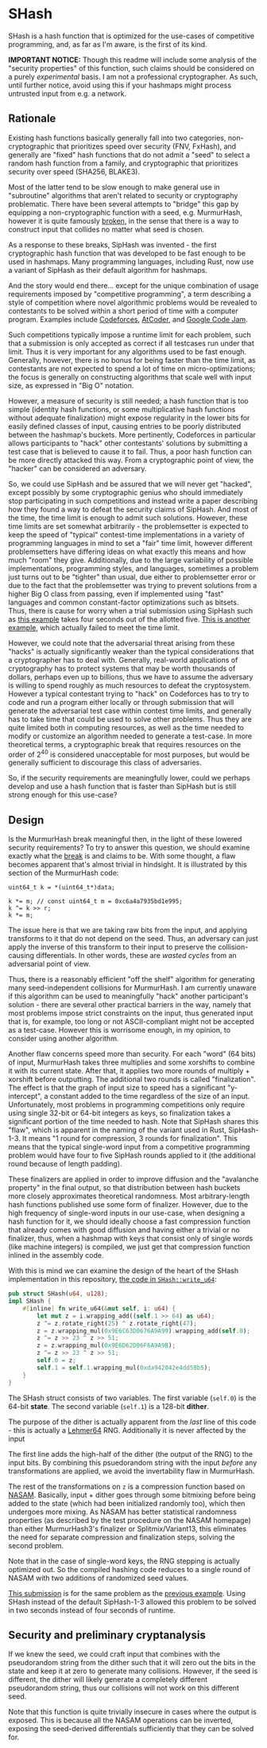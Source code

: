# SHash

SHash is a hash function that is optimized for the use-cases of competitive programming, and, as far as I'm aware, is the first of its kind.

**IMPORTANT NOTICE:** Though this readme will include some analysis of the "security properties" of this function, such claims should be considered on a purely *experimental* basis. I am not a professional cryptographer. As such, until further notice, avoid using this if your hashmaps might process untrusted input from e.g. a network.

## Rationale

Existing hash functions basically generally fall into two categories, non-cryptographic that prioritizes speed over security (FNV, FxHash), and generally are "fixed" hash functions that do not admit a "seed" to select a random hash function from a family, and cryptographic that prioritizes security over speed (SHA256, BLAKE3).

Most of the latter tend to be slow enough to make general use in "subroutine" algorithms that aren't related to security or cryptography problematic. There have been several attempts to "bridge" this gap by equipping a non-cryptographic function with a seed, e.g. MurmurHash, however it is quite famously [broken](http://emboss.github.io/blog/2012/12/14/breaking-murmur-hash-flooding-dos-reloaded/), in the sense that there is a way to construct input that collides no matter what seed is chosen.

As a response to these breaks, SipHash was invented - the first cryptographic hash function that was developed to be fast enough to be used in hashmaps. Many programming languages, including Rust, now use a variant of SipHash as their default algorithm for hashmaps.

And the story would end there... except for the unique combination of usage requirements imposed by "competitive programming", a term describing a style of competition where novel algorithmic problems would be revealed to contestants to be solved within a short period of time with a computer program. Examples include [Codeforces](https://codeforces.com/), [AtCoder](https://atcoder.jp/), and [Google Code Jam](https://codingcompetitions.withgoogle.com/codejam).

Such competitions typically impose a runtime limit for each problem, such that a submission is only accepted as correct if all testcases run under that limit. Thus it is very important for any algorithms used to be fast enough. Generally, however, there is no bonus for being faster than the time limit, as contestants are not expected to spend a lot of time on micro-optimizations; the focus is generally on constructing algorithms that scale well with input size, as expressed in "Big O" notation.

However, a measure of security is still needed; a hash function that is too simple (identity hash functions, or some multiplicative hash functions without adequate finalization) might expose regularity in the lower bits for easily defined classes of input, causing entries to be poorly distributed between the hashmap's buckets. More pertinently, Codeforces in particular allows participants to "hack" other contestants' solutions by submitting a test case that is believed to cause it to fail. Thus, a poor hash function can be more directly attacked this way. From a cryptographic point of view, the "hacker" can be considered an adversary.

So, we could use SipHash and be assured that we will never get "hacked", except possibly by some cryptographic genius who should immediately stop participating in such competitions and instead write a paper describing how they found a way to defeat the security claims of SipHash. And most of the time, the time limit is enough to admit such solutions. However, these time limits are set somewhat arbitrarily - the problemsetter is expected to keep the speed of "typical" contest-time implementations in a variety of programming languages in mind to set a "fair" time limit, however different problemsetters have differing ideas on what exactly this means and how much "room" they give. Additionally, due to the large variability of possible implementations, programming styles, and languages, sometimes a problem just turns out to be "tighter" than usual, due either to problemsetter error or due to the fact that the problemsetter was trying to prevent solutions from a higher Big O class from passing, even if implemented using "fast" languages and common constant-factor optimizations such as bitsets. Thus, there is cause for worry when a trial submission using SipHash such as [this example](https://codeforces.com/contest/1654/submission/153433867) takes four seconds out of the allotted five. [This is another example](https://codeforces.com/contest/1045/submission/128055604), which actually failed to meet the time limit.

However, we could note that the adversarial threat arising from these "hacks" is actually significantly weaker than the typical considerations that a cryptographer has to deal with. Generally, real-world applications of cryptography has to protect systems that may be worth thousands of dollars, perhaps even up to billions, thus we have to assume the adversary is willing to spend roughly as much resources to defeat the cryptosystem. However a typical contestant trying to "hack" on Codeforces has to try to code and run a program either locally or through submission that will generate the adversarial test case within contest time limits, and generally has to take time that could be used to solve other problems. Thus they are quite limited both in computing resources, as well as the time needed to modify or customize an algorithm needed to generate a test-case. In more theoretical terms, a cryptographic break that requires resources on the order of 2<sup>40</sup> is considered unacceptable for most purposes, but would be generally sufficient to discourage this class of adversaries.

So, if the security requirements are meaningfully lower, could we perhaps develop and use a hash function that is faster than SipHash but is still strong enough for this use-case?

## Design

Is the MurmurHash break meaningful then, in the light of these lowered security requirements? To try to answer this question, we should examine exactly what the [break](http://emboss.github.io/blog/2012/12/14/breaking-murmur-hash-flooding-dos-reloaded/) is and claims to be. With some thought, a flaw becomes apparent that's almost trivial in hindsight. It is illustrated by this section of the MurmurHash code:

```
uint64_t k = *(uint64_t*)data;

k *= m; // const uint64_t m = 0xc6a4a7935bd1e995;
k ^= k >> r;
k *= m;
```

The issue here is that we are taking raw bits from the input, and applying transforms to it that do not depend on the seed. Thus, an adversary can just apply the inverse of this transform to their input to preserve the collision-causing differentials. In other words, these are *wasted cycles* from an adversarial point of view.

Thus, there is a reasonably efficient "off the shelf" algorithm for generating many seed-independent collisions for MurmurHash. I am currently unaware if this algorithm can be used to meaningfully "hack" another participant's solution - there are several other practical barriers in the way, namely that most problems impose strict constraints on the input, thus generated input that is, for example, too long or not ASCII-compliant might not be accepted as a test-case. However this is worrisome enough, in my opinion, to consider using another algorithm.

Another flaw concerns speed more than security. For each "word" (64 bits) of input, MurmurHash takes three multiplies and some xorshifts to combine it with its current state. After that, it applies two more rounds of multiply + xorshift before outputting. The additional two rounds is called "finalization". The effect is that the graph of input size to speed has a significant "y-intercept", a constant added to the time regardless of the size of an input. Unfortunately, most problems in programming competitions only require using single 32-bit or 64-bit integers as keys, so finalization takes a significant portion of the time needed to hash. Note that SipHash shares this "flaw", which is apparent in the naming of the variant used in Rust, SipHash-1-3. It means "1 round for compression, 3 rounds for finalization". This means that the typical single-word input from a competitive programming problem would have four to five SipHash rounds applied to it (the additional round because of length padding). 

These finalizers are applied in order to improve diffusion and the "avalanche property" in the final output, so that distribution between hash buckets more closely approximates theoretical randomness. Most arbitrary-length hash functions published use some form of finalizer. However, due to the high frequency of single-word inputs in our use-case, when designing a hash function for it, we should ideally choose a fast compression function that already comes with good diffusion and having either a trivial or no finalizer, thus, when a hashmap with keys that consist only of single words (like machine integers) is compiled, we just get that compression function inlined in the assembly code.

With this is mind we can examine the design of the heart of the SHash implementation in this repository, [the code in `SHash::write_u64`](https://docs.rs/shash/0.1.0/src/shash/lib.rs.html#77-86):

```rust
pub struct SHash(u64, u128);
impl SHash {
    #[inline] fn write_u64(&mut self, i: u64) {
        let mut z = i.wrapping_add((self.1 >> 64) as u64);
        z ^= z.rotate_right(25) ^ z.rotate_right(47);
        z = z.wrapping_mul(0x9E6C63D0676A9A99).wrapping_add(self.0);
        z ^= z >> 23 ^ z >> 51;
        z = z.wrapping_mul(0x9E6D62D06F6A9A9B);
        z ^= z >> 23 ^ z >> 51;
        self.0 = z;
        self.1 = self.1.wrapping_mul(0xda942042e4dd58b5);
    }
}
```

The SHash struct consists of two variables. The first variable (`self.0`) is the 64-bit **state**. The second variable (`self.1`) is a 128-bit **dither**.

The purpose of the dither is actually apparent from the *last* line of this code - this is actually a [Lehmer64](https://lemire.me/blog/2019/03/19/the-fastest-conventional-random-number-generator-that-can-pass-big-crush/) RNG. Additionally it is never affected by the input

The first line adds the high-half of the dither (the output of the RNG) to the input bits. By combining this psuedorandom string with the input *before* any transformations are applied, we avoid the invertability flaw in MurmurHash.

The rest of the transformations on `z` is a compression function based on [NASAM](http://mostlymangling.blogspot.com/2020/01/nasam-not-another-strange-acronym-mixer.html). Basically, input + dither goes through some bitmixing before being added to the state (which had been initialized randomly too), which then undergoes more mixing. As NASAM has better statistical randomness properties (as described by the test procedure on the NASAM homepage) than either MurmurHash3's finalizer or Splitmix/Variant13, this eliminates the need for separate compression and finalization steps, solving the second problem.

Note that in the case of single-word keys, the RNG stepping is actually optimized out. So the compiled hashing code reduces to a single round of NASAM with two additions of randomized seed values.

[This submission](https://codeforces.com/contest/1654/submission/153455964) is for the same problem as the [previous example](https://codeforces.com/contest/1654/submission/153433867). Using SHash instead of the default SipHash-1-3 allowed this problem to be solved in two seconds instead of four seconds of runtime.

## Security and preliminary cryptanalysis

If we knew the seed, we could craft input that combines with the pseudorandom string from the dither such that it will zero out the bits in the state and keep it at zero to generate many collisions. However, if the seed is different, the dither will likely generate a completely different pseudorandom string, thus our collisions will not work on this different seed.

Note that this function is quite trivially insecure in cases where the output is exposed. This is because all the NASAM operations can be inverted, exposing the seed-derived differentials sufficiently that they can be solved for.
